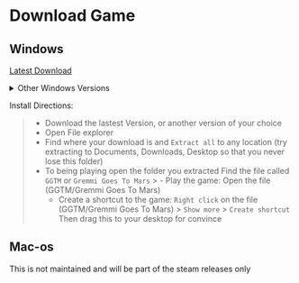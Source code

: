 # Download Game

## Windows

<a href="https://github.com/Jacobchestnut16/GremmiGoesToMars/raw/refs/heads/master/downloads/Windows/Beta1_1.zip" title="ZIP file download">Latest Download</a>

<details>
  <summary>Other Windows Versions</summary>

- <a href="https://github.com/Jacobchestnut16/GremmiGoesToMars/raw/refs/heads/master/downloads/Windows/Alpha1.zip">Alpha 1</a>
- <a href="https://github.com/Jacobchestnut16/GremmiGoesToMars/raw/refs/heads/master/downloads/Windows/Alpha2.zip">Alpha 2</a>
- <a href="https://github.com/Jacobchestnut16/GremmiGoesToMars/raw/refs/heads/master/downloads/Windows/Alpha3.zip">Alpha 3</a>
- <a href="https://github.com/Jacobchestnut16/GremmiGoesToMars/raw/refs/heads/master/downloads/Windows/Alpha4.zip">Alpha 4</a>
- <a href="https://github.com/Jacobchestnut16/GremmiGoesToMars/raw/refs/heads/master/downloads/Windows/Alpha5.zip">Alpha 5</a>
- <a href="https://github.com/Jacobchestnut16/GremmiGoesToMars/raw/refs/heads/master/downloads/Windows/Alpha6.zip">Alpha 6</a>
- <a href="https://github.com/Jacobchestnut16/GremmiGoesToMars/raw/refs/heads/master/downloads/Windows/Alpha7.zip">Alpha 7</a>
- <a href="https://github.com/Jacobchestnut16/GremmiGoesToMars/raw/refs/heads/master/downloads/Windows/Alpha8.zip">Alpha 8</a>
- <a href="https://github.com/Jacobchestnut16/GremmiGoesToMars/raw/refs/heads/master/downloads/Windows/Alpha9.zip">Alpha 9</a>
- <a href="https://github.com/Jacobchestnut16/GremmiGoesToMars/raw/refs/heads/master/downloads/Windows/Alpha10.zip">Alpha 10</a>
- <a href="https://github.com/Jacobchestnut16/GremmiGoesToMars/raw/refs/heads/master/downloads/Windows/Beta1.zip">Beta 1</a>
- <a href="https://github.com/Jacobchestnut16/GremmiGoesToMars/raw/refs/heads/master/downloads/Windows/Beta1_1.zip">Beta 1.1</a>

</details>

Install Directions:

> - Download the lastest Version, or another version of your choice
> - Open File explorer
> - Find where your download is and `Extract all` to any location (try extracting to Documents, Downloads, Desktop so that you never lose this folder)
> - To being playing open the folder you extracted Find the file called `GGTM` or `Gremmi Goes To Mars`
    >     - Play the game: Open the file (GGTM/Gremmi Goes To Mars)
>     - Create a shortcut to the game: `Right click` on the file (GGTM/Gremmi Goes To Mars) > `Show more` > `Create shortcut` Then drag this to your desktop for convince

## Mac-os

This is not maintained and will be part of the steam releases only